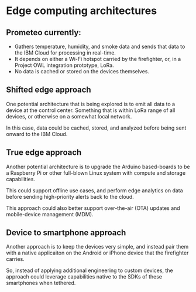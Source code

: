 # Edge computing architectures

## Prometeo currently:

* Gathers temperature, humidity, and smoke data and sends that data to the IBM Cloud for processing in real-time.
* It depends on either a Wi-Fi hotspot carried by the firefighter, or, in a Project OWL integration prototype, LoRa.
* No data is cached or stored on the devices themselves.

## Shifted edge approach

One potential architecture that is being explored is to emit all data to a device at the control center. Something that is within LoRa range of all devices, or otherwise on a somewhat local network.

In this case, data could be cached, stored, and analyzed before being sent onward to the IBM Cloud.

## True edge approach

Another potential architecture is to upgrade the Arduino based-boards to be a Raspberry Pi or other full-blown Linux system with compute and storage capabilities. 

This could support offline use cases, and perform edge analytics on data before sending high-priority alerts back to the cloud. 

This approach could also better support over-the-air (OTA) updates and mobile-device management (MDM).

## Device to smartphone approach

Another approach is to keep the devices very simple, and instead pair them with a native applicaiton on the Android or iPhone device that the firefighter carries.

So, instead of applying additional engineering to custom devices, the approach could leverage capabilities native to the SDKs of these smartphones when tethered.

